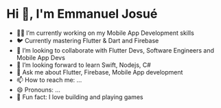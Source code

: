 <h1 align="left">Hi  👋, I'm Emmanuel Josué </h1>

- 👨‍💻 I’m currently working on my Mobile App Development skills
- 🐦 Currently mastering Flutter & Dart and Firebase
- 🤝 I’m looking to collaborate with Flutter Devs, Software Engineers and Mobile App Devs
- 👀 I’m looking forward to learn Swift, Nodejs, C#
- 💬 Ask me about Flutter, Firebase, Mobile App development
- 📫 How to reach me: ...
- 😄 Pronouns: ...
- 👾 Fun fact: I love building and playing games

